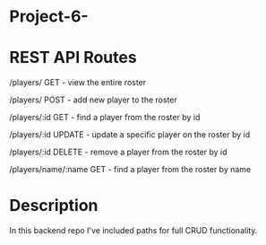 # Project-6-

# REST API Routes

/players/
    GET - view the entire roster

/players/
    POST - add new player to the roster

/players/:id
    GET - find a player from the roster by id

/players/:id
    UPDATE - update a specific player on the roster by id

/players/:id
    DELETE - remove a player from the roster by id

/players/name/:name
    GET - find a player from the roster by name

# Description
In this backend repo I've included paths for full CRUD functionality.